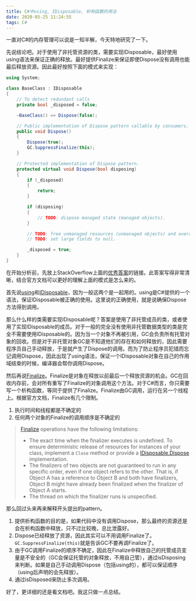 ```yaml
---
title: C#中using, IDisposable, 析构函数的用法
date: 2020-05-25 11:24:55
tags: C#
---
```


一直对C#的内存管理可以说是一知半解，今天特地研究了一下。

先说结论吧。对于使用了非托管资源的类，需要实现IDisposable，最好使用using语法来保证正确的释放。最好提供Finalize来保证即使Dispose没有调用也能最后释放资源。因此最好按照下面的模式来实现：

```csharp
using System;

class BaseClass : IDisposable
{
    // To detect redundant calls
    private bool _disposed = false;

    ~BaseClass() => Dispose(false);

    // Public implementation of Dispose pattern callable by consumers.
    public void Dispose()
    {
        Dispose(true);
        GC.SuppressFinalize(this);
    }

    // Protected implementation of Dispose pattern.
    protected virtual void Dispose(bool disposing)
    {
        if (_disposed)
        {
            return;
        }

        if (disposing)
        {
            // TODO: dispose managed state (managed objects).
        }

        // TODO: free unmanaged resources (unmanaged objects) and override a finalizer below.
        // TODO: set large fields to null.

        _disposed = true;
    }
}
```

在开始分析前，先放上StackOverflow上面的[优秀答案](https://stackoverflow.com/questions/538060/proper-use-of-the-idisposable-interface?answertab=votes#tab-top)的链接。此答案写得非常清晰，结合官方文档可以更好的理解上面的模式是怎么来的。

首先说[using](https://docs.microsoft.com/en-us/dotnet/csharp/language-reference/keywords/using-statement)和[IDisposable](https://docs.microsoft.com/en-us/dotnet/api/system.idisposable?view=netcore-3.1)，因为一般这两个是一起用的。using是C#提供的一个语法，保证IDisposable被正确的使用。这里说的正确使用，就是说确保Dispose方法得到调用。

那么什么样的类需要实现IDisposable呢？答案是使用了非托管成员的类，或者使用了实现IDisposable的成员。对于一般的完全没有使用非托管数据类型的类是完全不需要使用IDisposable的。因为当一个对象不再被引用，GC会负责所有托管对象的回收。但是对于非托管对象GC是不知道他们的存在和如何释放的，因此需要程序员自己手动释放，于是就产生了Dispose的调用。而为了防止程序员犯错而忘记调用Dispose，因此出现了using语法，保证一个IDisposable对象在自己的作用域结束的时候，编译器会帮你调用Dispose。

然后再说[Finalize](https://docs.microsoft.com/en-us/dotnet/api/system.object.finalize?view=netcore-3.1)。Finalize是对象在释放以前最后一个释放资源的机会。GC在回收内存前，会对所有重写了Finalize的对象调用这个方法。对于C#而言，你只需要写一个析构函数，等同于提供了Finalize。Finalize由GC调用，运行在另一个线程上。根据官方文档，Finalize有几个限制。

1. 执行时间和线程都是不确定的
2. 任何两个对象的Finalize的调用顺序是不确定的

> [Finalize](https://docs.microsoft.com/en-us/dotnet/api/system.object.finalize?view=netcore-3.1) operations have the following limitations:
>
> - The exact time when the finalizer executes is undefined. To ensure deterministic release of resources for instances of your class, implement a `Close` method or provide a [IDisposable.Dispose](https://docs.microsoft.com/en-us/dotnet/api/system.idisposable.dispose?view=netcore-3.1) implementation.
> - The finalizers of two objects are not guaranteed to run in any specific order, even if one object refers to the other. That is, if Object A has a reference to Object B and both have finalizers, Object B might have already been finalized when the finalizer of Object A starts.
> - The thread on which the finalizer runs is unspecified.

那么回过头来再来解释开头提出的pattern。

1. 提供析构函数的目的是，如果代码中没有调用Dispose，那么最终的资源还是会在析构函数中释放，只不过比较晚，总比泄露好。
2. Dispose已经释放了资源，因此其实可以不用调用Finalize了。`GC.SuppressFinalize(this)`就是告诉GC不要再调Finalize了。
3. 由于GC调用Finalize的顺序不确定，因此在Finalize中释放自己的托管成员变量是不安全的（GC会保证托管的对象释放，不用自己管），通过isDisposing来判断。如果是自己手动调用Dispose（包括using的），都可以保证顺序（using后声明的会先释放）。
4. 通过isDisposed来防止多次调用。

好了，更详细的还是看文档吧。我这只做一点总结。